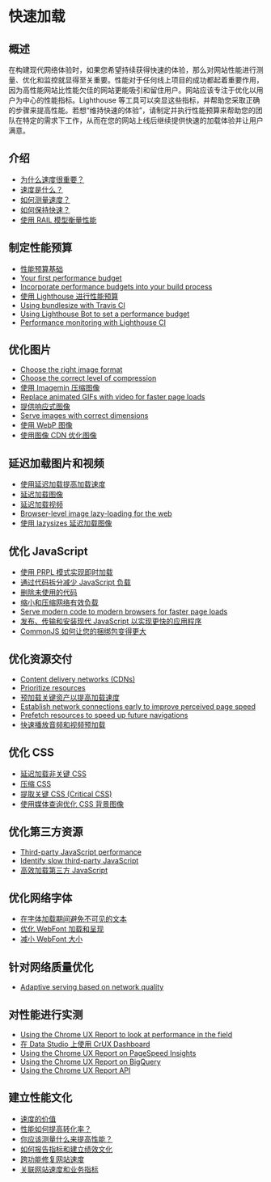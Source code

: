 # 快速加载

## 概述

在构建现代网络体验时，如果您希望持续获得快速的体验，那么对网站性能进行测量、优化和监控就显得至关重要。性能对于任何线上项目的成功都起着重要作用，因为高性能网站比性能欠佳的网站更能吸引和留住用户。网站应该专注于优化以用户为中心的性能指标。Lighthouse 等工具可以突显这些指标，并帮助您采取正确的步骤来提高性能。若想“维持快速的体验”，请制定并执行性能预算来帮助您的团队在特定的需求下工作，从而在您的网站上线后继续提供快速的加载体验并让用户满意。

## 介绍

- [为什么速度很重要？](./fast-load-time/why-speed-matters.md)
- [速度是什么？](./fast-load-time/what-is-speed.md)
- [如何测量速度？](./fast-load-time/how-to-measure-speed.md)
- [如何保持快速？](./fast-load-time/how-to-stay-fast.md)
- [使用 RAIL 模型衡量性能](./fast-load-time/rail.md)

## 制定性能预算

- [性能预算基础](./fast-load-time/performance-budgets-101.md)
- [Your first performance budget](./fast-load-time/your-first-performance-budget.md)
- [Incorporate performance budgets into your build process](./fast-load-time/incorporate-performance-budgets-into-your-build-tools.md)
- [使用 Lighthouse 进行性能预算](./fast-load-time/use-lighthouse-for-performance-budgets.md)
- [Using bundlesize with Travis CI](./fast-load-time/using-bundlesize-with-travis-ci.md)
- [Using Lighthouse Bot to set a performance budget](./fast-load-time/using-lighthouse-bot-to-set-a-performance-budget.md)
- [Performance monitoring with Lighthouse CI](./fast-load-time/lighthouse-ci.md)

## 优化图片

- [Choose the right image format]()
- [Choose the correct level of compression]()
- [使用 Imagemin 压缩图像](./fast-load-time/use-imagemin-to-compress-images.md)
- [Replace animated GIFs with video for faster page loads]()
- [提供响应式图像](./fast-load-time/serve-responsive-images.md)
- [Serve images with correct dimensions]()
- [使用 WebP 图像](./fast-load-time/serve-images-webp.md)
- [使用图像 CDN 优化图像](./fast-load-time/image-cdns.md)

## 延迟加载图片和视频

- [使用延迟加载提高加载速度](./fast-load-time/lazy-loading.md)
- [延迟加载图像](./fast-load-time/lazy-loading-images.md)
- [延迟加载视频]()
- [Browser-level image lazy-loading for the web]()
- [使用 lazysizes 延迟加载图像]()

## 优化 JavaScript

- [使用 PRPL 模式实现即时加载]()
- [通过代码拆分减少 JavaScript 负载]()
- [删除未使用的代码]()
- [缩小和压缩网络有效负载]()
- [Serve modern code to modern browsers for faster page loads]()
- [发布、传输和安装现代 JavaScript 以实现更快的应用程序]()
- [CommonJS 如何让您的捆绑包变得更大]()

## 优化资源交付

- [Content delivery networks (CDNs)]()
- [Prioritize resources]()
- [预加载关键资产以提高加载速度]()
- [Establish network connections early to improve perceived page speed]()
- [Prefetch resources to speed up future navigations]()
- [快速播放音频和视频预加载]()

## 优化 CSS

- [延迟加载非关键 CSS](./fast-load-time/defer-non-critical-css.md)
- [压缩 CSS](./fast-load-time/minify-css.md)
- [提取关键 CSS (Critical CSS)](./fast-load-time/extract-critical-css.md)
- [使用媒体查询优化 CSS 背景图像](./fast-load-time/optimize-css-background-images-with-media-queries.md)

## 优化第三方资源

- [Third-party JavaScript performance]()
- [Identify slow third-party JavaScript]()
- [高效加载第三方 JavaScript]()

## 优化网络字体

- [在字体加载期间避免不可见的文本]()
- [优化 WebFont 加载和呈现]()
- [减小 WebFont 大小]()

## 针对网络质量优化

- [Adaptive serving based on network quality]()

## 对性能进行实测

- [Using the Chrome UX Report to look at performance in the field]()
- [在 Data Studio 上使用 CrUX Dashboard]()
- [Using the Chrome UX Report on PageSpeed Insights]()
- [Using the Chrome UX Report on BigQuery]()
- [Using the Chrome UX Report API]()

## 建立性能文化

- [速度的价值](fast-load-time/value-of-speed.md)
- [性能如何提高转化率？](fast-load-time/how-can-performance-improve-conversion.md)
- [你应该测量什么来提高性能？](fast-load-time/what-should-you-measure-to-improve-performance.md)
- [如何报告指标和建立绩效文化](fast-load-time/how-to-report-metrics.md)
- [跨功能修复网站速度](fast-load-time/fixing-website-speed-cross-functionally.md)
- [关联网站速度和业务指标](fast-load-time/site-speed-and-business-metrics.md)
